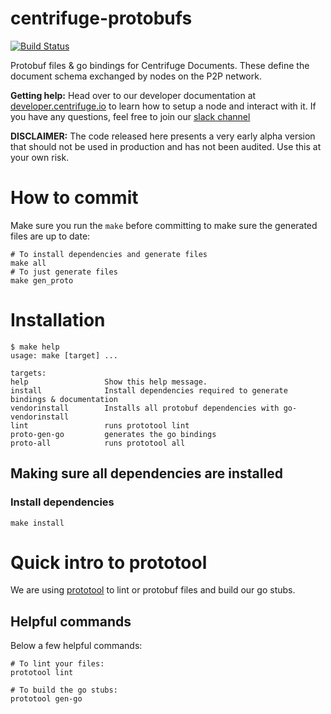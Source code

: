 # centrifuge-protobufs
[![Build Status](https://travis-ci.com/centrifuge/centrifuge-protobufs.svg?token=Sbf68xBZUZLMB3kGTKcX&branch=master)](https://travis-ci.com/centrifuge/centrifuge-protobufs)

Protobuf files &amp; go bindings for Centrifuge Documents. These define the document schema exchanged by nodes on the P2P network.

**Getting help:** Head over to our developer documentation at [developer.centrifuge.io](http://developer.centrifuge.io) to learn how to setup a node and interact with it. If you have any questions, feel free to join our [slack channel](https://join.slack.com/t/centrifuge-io/shared_invite/enQtNDYwMzQ5ODA3ODc0LTU4ZjU0NDNkOTNhMmUwNjI2NmQ2MjRiNzA4MGIwYWViNTkxYzljODU2OTk4NzM4MjhlOTNjMDAwNWZkNzY2YWY) 

**DISCLAIMER:** The code released here presents a very early alpha version that should not be used in production and has not been audited. Use this at your own risk.

# How to commit
Make sure you run the `make` before committing to make sure the generated files are up to date:

```bash,
# To install dependencies and generate files
make all
# To just generate files
make gen_proto
```

# Installation

```
$ make help
usage: make [target] ...

targets:
help                 Show this help message.
install              Install dependencies required to generate bindings & documentation
vendorinstall        Installs all protobuf dependencies with go-vendorinstall
lint                 runs prototool lint
proto-gen-go         generates the go bindings
proto-all            runs prototool all
```
## Making sure all dependencies are installed
### Install dependencies
```
make install
```

# Quick intro to prototool
We are using [prototool](https://github.com/uber/prototool) to lint or protobuf
files and build our go stubs.

## Helpful commands

Below a few helpful commands:

```
# To lint your files:
prototool lint

# To build the go stubs:
prototool gen-go

```

